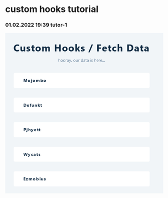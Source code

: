 # custom hooks tutorial

### 01.02.2022 19:39 tutor-1

![Screenshot 2022-02-01 at 19-38-35 React App](../../assets/useFetch/Screenshot-1.png)
